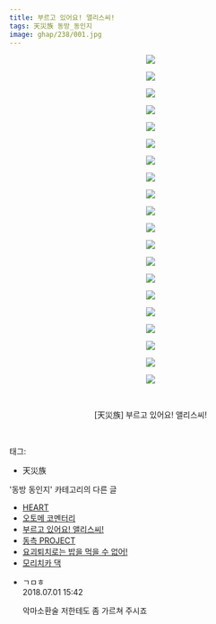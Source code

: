 ```yaml
---
title: 부르고 있어요! 앨리스씨!
tags: 天災族 동방_동인지
image: ghap/238/001.jpg
---
```

<div class="article">
<p style="text-align: center; clear: none; float: none;"><img src="{{ site.nasurl }}/ghap/238/001.jpg"/></p>
<p style="text-align: center; clear: none; float: none;"><img src="{{ site.nasurl }}/ghap/238/002.jpg"/></p>
<p style="text-align: center; clear: none; float: none;"><img src="{{ site.nasurl }}/ghap/238/003.jpg"/></p>
<p style="text-align: center; clear: none; float: none;"><img src="{{ site.nasurl }}/ghap/238/004.jpg"/></p>
<p style="text-align: center; clear: none; float: none;"><img src="{{ site.nasurl }}/ghap/238/005.jpg"/></p>
<p style="text-align: center; clear: none; float: none;"><img src="{{ site.nasurl }}/ghap/238/006.jpg"/></p>
<p style="text-align: center; clear: none; float: none;"><img src="{{ site.nasurl }}/ghap/238/007.jpg"/></p>
<p style="text-align: center; clear: none; float: none;"><img src="{{ site.nasurl }}/ghap/238/008.jpg"/></p>
<p style="text-align: center; clear: none; float: none;"><img src="{{ site.nasurl }}/ghap/238/009.jpg"/></p>
<p style="text-align: center; clear: none; float: none;"><img src="{{ site.nasurl }}/ghap/238/010.jpg"/></p>
<p style="text-align: center; clear: none; float: none;"><img src="{{ site.nasurl }}/ghap/238/011.jpg"/></p>
<p style="text-align: center; clear: none; float: none;"><img src="{{ site.nasurl }}/ghap/238/012.jpg"/></p>
<p style="text-align: center; clear: none; float: none;"><img src="{{ site.nasurl }}/ghap/238/013.jpg"/></p>
<p style="text-align: center; clear: none; float: none;"><img src="{{ site.nasurl }}/ghap/238/014.jpg"/></p>
<p style="text-align: center; clear: none; float: none;"><img src="{{ site.nasurl }}/ghap/238/015.jpg"/></p>
<p style="text-align: center; clear: none; float: none;"><img src="{{ site.nasurl }}/ghap/238/016.jpg"/></p>
<p style="text-align: center; clear: none; float: none;"><img src="{{ site.nasurl }}/ghap/238/017.jpg"/></p>
<p style="text-align: center; clear: none; float: none;"><img src="{{ site.nasurl }}/ghap/238/018.jpg"/></p>
<p style="text-align: center; clear: none; float: none;"><img src="{{ site.nasurl }}/ghap/238/019.jpg"/></p>
<p style="text-align: center; clear: none; float: none;"><img src="{{ site.nasurl }}/ghap/238/020.jpg"/></p>
<p style="text-align: center; clear: none; float: none;"><br/></p>
<p style="text-align: center; clear: none; float: none;">[天災族] 부르고 있어요! 앨리스씨!</p>
<p><br/></p>
</div><div class="tagTrail">
<p>태그: </p>
<ul>
<li>天災族</li>
</ul>
</div><div class="another">
<p>'동방 동인지' 카테고리의 다른 글</p>
<ul>
<li><a href="/2016-06-19-ghap_240">HEART</a></li>
<li><a href="/2016-06-19-ghap_239">오토메 코멘터리</a></li>
<li><a href="/2016-06-19-ghap_238">부르고 있어요! 앨리스씨!</a></li>
<li><a href="/2016-06-19-ghap_237">동측 PROJECT</a></li>
<li><a href="/2016-06-19-ghap_236">요괴퇴치로는 밥을 먹을 수 없어!</a></li>
<li><a href="/2016-06-19-ghap_235">모리치카 댁</a></li>
</ul>
</div><div class="cb_module cb_fluid">
<div class="cb_wrt cb_profile">
<div class="comment">
<ul>
<li class="cb_thumb_off" id="comment15279308">
<div class="cb_comment_area">
<div class="cb_info_area">
<div class="cb_section">
<span class="cb_nick_name">ㄱㅁㅎ</span>
</div>
<div class="cb_section">
<span class="cb_date">2018.07.01 15:42 </span>
</div>
</div>
<div class="cb_dsc_comment">
<p class="cb_dsc">
											악마소환술 저한테도 좀 가르쳐 주시죠
										</p>
</div>
</div></li>
</ul>
</div>
</div><!-- commentList close -->
</div>
